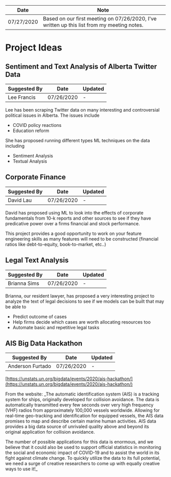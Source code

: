 Date | Note
--- | ---
07/27/2020 | Based on our first meeting on 07/26/2020, I've written up this list from my meeting notes.

# Project Ideas

## Sentiment and Text Analysis of Alberta Twitter Data

Suggested By | Date | Updated
--- | --- | ---
Lee Francis | 07/26/2020 | -

Lee has been scraping Twitter data on many interesting and controversial political issues in Alberta. The issues include
* COVID policy reactions
* Education reform

She has proposed running different types ML techniques on the data including
* Sentiment Analysis
* Textual Analysis


## Corporate Finance

Suggested By | Date | Updated
--- | --- | ---
David Lau | 07/26/2020 | -

David has proposed using ML to look into the effects of corporate fundamentals from 10-k reports and other sources to see if they have predicative power over a firms financial and stock performance.

This project provides a good opportunity to work on your feature engineering skills as many features will need to be constructed (financial ratios like debt-to-equity, book-to-market, etc..)

## Legal Text Analysis

Suggested By | Date | Updated
--- | --- | ---
Brianna Sims | 07/26/2020 | -

Brianna, our resident lawyer, has proposed a very interesting project to analyze the text of legal decisions to see if we models can be built that may be able to
* Predict outcome of cases
* Help firms decide which cases are worth allocating resources too
* Automate basic and repetitive legal tasks


## AIS Big Data Hackathon

Suggested By | Date | Updated
--- | --- | ---
Anderson Furtado | 07/26/2020 | -

[https://unstats.un.org/bigdata/events/2020/ais-hackathon/](https://unstats.un.org/bigdata/events/2020/ais-hackathon/)

From the website:
_The automatic identification system (AIS) is a tracking system for ships, originally developed for collision avoidance. The data is automatically transmitted every few seconds over very high frequency (VHF) radios from approximately 100,000 vessels worldwide. Allowing for real-time geo-tracking and identification for equipped vessels, the AIS data promises to map and describe certain marine human activities. AIS data provides a big data source of unrivaled quality above and beyond its original application for collision avoidance.

The number of possible applications for this data is enormous, and we believe that it could also be used to support official statistics in monitoring the social and economic impact of COVID-19 and to assist the world in its fight against climate change. To quickly utilize the data to its full potential, we need a surge of creative researchers to come up with equally creative ways to use it!_

